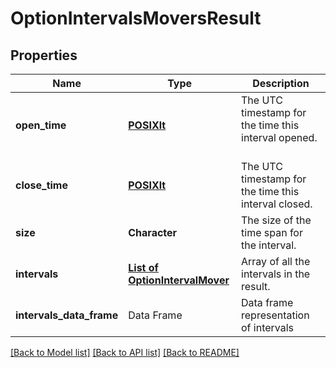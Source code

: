 # OptionIntervalsMoversResult

[//]: # (CLASS:IntrinioSDK::OptionIntervalsMoversResult)

[//]: # (KIND:object)

## Properties

[//]: # (START_DEFINITION)

Name | Type | Description
------------ | ------------- | -------------
**open_time** | [**POSIXlt**](POSIXlt.md) | The UTC timestamp for the time this interval opened. &nbsp;
**close_time** | [**POSIXlt**](POSIXlt.md) | The UTC timestamp for the time this interval closed. &nbsp;
**size** | **Character** | The size of the time span for the interval. &nbsp;
**intervals** | [**List of OptionIntervalMover**](OptionIntervalMover.md) | Array of all the intervals in the result. &nbsp;
**intervals_data_frame** | Data Frame | Data frame representation of intervals

[//]: # (END_DEFINITION)


[//]: # (CONTAINED_CLASS:IntrinioSDK::POSIXlt)


[//]: # (CONTAINED_CLASS:IntrinioSDK::POSIXlt)


[//]: # (CONTAINED_CLASS:IntrinioSDK::OptionIntervalMover)


[[Back to Model list]](../README.md#documentation-for-models) [[Back to API list]](../README.md#documentation-for-api-endpoints) [[Back to README]](../README.md)


